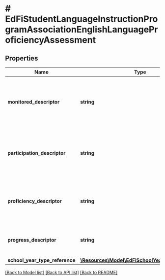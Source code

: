 # # EdFiStudentLanguageInstructionProgramAssociationEnglishLanguageProficiencyAssessment

## Properties

Name | Type | Description | Notes
------------ | ------------- | ------------- | -------------
**monitored_descriptor** | **string** | Student is monitored on content achievement who are no longer receiving services. | [optional]
**participation_descriptor** | **string** | Field indicating the participation in the yearly English language assessment. | [optional]
**proficiency_descriptor** | **string** | The proficiency level for the yearly English language assessment. | [optional]
**progress_descriptor** | **string** | The yearly progress or growth from last year&#39;s assessment. | [optional]
**school_year_type_reference** | [**\Resources\Model\EdFiSchoolYearTypeReference**](EdFiSchoolYearTypeReference.md) |  |

[[Back to Model list]](../../README.md#models) [[Back to API list]](../../README.md#endpoints) [[Back to README]](../../README.md)
